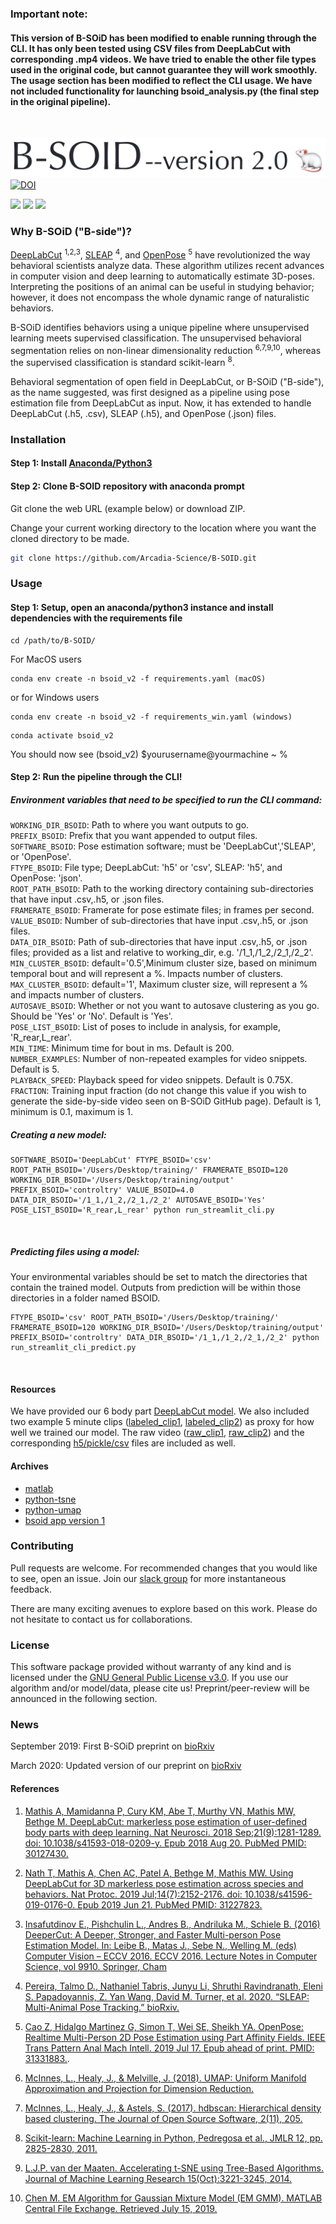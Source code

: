 ### Important note: 
#### This version of B-SOiD has been modified to enable running through the CLI. It has only been tested using CSV files from DeepLabCut with corresponding .mp4 videos. We have tried to enable the other file types used in the original code, but cannot guarantee they will work smoothly. The usage section has been modified to reflect the CLI usage. We have not included functionality for launching bsoid_analysis.py (the final step in the original pipeline).
<br>

![B-SOiD flowchart](demo/appv2_files/bsoid_version2.png)
[![DOI](https://zenodo.org/badge/196603884.svg)](https://zenodo.org/badge/latestdoi/196603884)

![](demo/appv2_files/bsoid_mouse_openfield1.gif)
![](demo/appv2_files/bsoid_mouse_openfield2.gif)
![](demo/appv2_files/bsoid_exercise.gif)

### Why B-SOiD ("B-side")?
[DeepLabCut](https://github.com/AlexEMG/DeepLabCut) <sup>1,2,3</sup>, 
[SLEAP](https://github.com/murthylab/sleap) <sup>4</sup>, and 
[OpenPose](https://github.com/CMU-Perceptual-Computing-Lab/openpose) <sup>5</sup> 
have revolutionized the way behavioral scientists analyze data. 
These algorithm utilizes recent advances in computer vision and deep learning to automatically estimate 3D-poses. 
Interpreting the positions of an animal can be useful in studying behavior; 
however, it does not encompass the whole dynamic range of naturalistic behaviors. 

B-SOiD identifies behaviors using a unique pipeline where unsupervised learning meets supervised classification. 
The unsupervised behavioral segmentation relies on non-linear dimensionality reduction <sup>6,7,9,10</sup>, 
whereas the supervised classification is standard scikit-learn <sup>8</sup>.

Behavioral segmentation of open field in DeepLabCut, or B-SOiD ("B-side"), as the name suggested,
 was first designed as a pipeline using pose estimation file from DeepLabCut as input. Now, it has extended to handle 
DeepLabCut (.h5, .csv), SLEAP (.h5), and OpenPose (.json) files.

### Installation

#### Step 1: Install [Anaconda/Python3](https://www.anaconda.com/)

#### Step 2: Clone B-SOID repository with anaconda prompt

Git clone the web URL (example below) or download ZIP. 

Change your current working directory to the location where you want the cloned directory to be made.
```bash
git clone https://github.com/Arcadia-Science/B-SOID.git
```

### Usage
#### Step 1: Setup, open an anaconda/python3 instance and install dependencies with the requirements file
```
cd /path/to/B-SOID/
```

For MacOS users
```
conda env create -n bsoid_v2 -f requirements.yaml (macOS)
```

or for Windows users

```
conda env create -n bsoid_v2 -f requirements_win.yaml (windows) 
```

```
conda activate bsoid_v2
```

You should now see (bsoid_v2) $yourusername@yourmachine ~ %

#### Step 2: Run the pipeline through the CLI!
##### Environment variables that need to be specified to run the CLI command:

`WORKING_DIR_BSOID`: Path to where you want outputs to go.<br>
`PREFIX_BSOID`: Prefix that you want appended to output files.<br>
`SOFTWARE_BSOID`: Pose estimation software; must be 'DeepLabCut','SLEAP', or 'OpenPose'.<br>
`FTYPE_BSOID`: File type; DeepLabCut: 'h5' or 'csv', SLEAP: 'h5', and OpenPose: 'json'.<br>
`ROOT_PATH_BSOID`: Path to the working directory containing sub-directories that have input .csv,.h5, or .json files.<br>
`FRAMERATE_BSOID`: Framerate for pose estimate files; in frames per second.<br>
`VALUE_BSOID`: Number of sub-directories that have input .csv,.h5, or .json files.<br>
`DATA_DIR_BSOID`: Path of sub-directories that have input .csv,.h5, or .json files; provided as a list and relative to working_dir, e.g. '/1_1,/1_2,/2_1,/2_2'.<br>
`MIN_CLUSTER_BSOID`: default='0.5',Minimum cluster size, based on minimum temporal bout and will represent a %. Impacts number of clusters.<br>
`MAX_CLUSTER_BSOID`: default='1', Maximum cluster size, will represent a % and impacts number of clusters.<br>
`AUTOSAVE_BSOID`: Whether or not you want to autosave clustering as you go. Should be 'Yes' or 'No'. Default is 'Yes'.<br>
`POSE_LIST_BSOID`: List of poses to include in analysis, for example, 'R_rear,L_rear'.<br>
`MIN_TIME`: Minimum time for bout in ms. Default is 200.<br>
`NUMBER_EXAMPLES`: Number of non-repeated examples for video snippets. Default is 5.<br>
`PLAYBACK_SPEED`: Playback speed for video snippets. Default is 0.75X.<br>
`FRACTION`: Training input fraction (do not change this value if you wish to generate the side-by-side video seen on B-SOiD GitHub page). Default is 1, minimum is 0.1, maximum is 1.<br>

##### Creating a new model:
```
SOFTWARE_BSOID='DeepLabCut' FTYPE_BSOID='csv' ROOT_PATH_BSOID='/Users/Desktop/training/' FRAMERATE_BSOID=120 WORKING_DIR_BSOID='/Users/Desktop/training/output' PREFIX_BSOID='controltry' VALUE_BSOID=4.0 DATA_DIR_BSOID='/1_1,/1_2,/2_1,/2_2' AUTOSAVE_BSOID='Yes' POSE_LIST_BSOID='R_rear,L_rear' python run_streamlit_cli.py
```
<br>

##### Predicting files using a model:

Your environmental variables should be set to match the directories that contain the trained model. Outputs from prediction will be within those directories in a folder named BSOID.

```
FTYPE_BSOID='csv' ROOT_PATH_BSOID='/Users/Desktop/training/' FRAMERATE_BSOID=120 WORKING_DIR_BSOID='/Users/Desktop/training/output' PREFIX_BSOID='controltry' DATA_DIR_BSOID='/1_1,/1_2,/2_1,/2_2' python run_streamlit_cli_predict.py
```
<br>

#### Resources
We have provided our 6 body part [DeepLabCut model](yttri-bottomup_dlc-model/dlc-models/). 
We also included two example 5 minute clips 
([labeled_clip1](yttri-bottomup_dlc-model/examples/raw_clip1DLC_resnet50_OpenFieldHighResApr8shuffle1_1030000_labeled.mp4),
[labeled_clip2](yttri-bottomup_dlc-model/examples/raw_clip2DLC_resnet50_OpenFieldHighResApr8shuffle1_1030000_labeled.mp4)) 
as proxy for how well we trained our model.
The raw video
([raw_clip1](yttri-bottomup_dlc-model/examples/raw_clip1.mp4),
[raw_clip2](yttri-bottomup_dlc-model/examples/raw_clip2.mp4)) 
and the corresponding [h5/pickle/csv](yttri-bottomup_dlc-model/examples/) files are included as well.



#### Archives 
* [matlab](docs/matlab_tutorial.md)
* [python-tsne](docs/python3_tutorial.md)
* [python-umap](docs/bsoid_umap_tutorial.md)
* [bsoid app version 1](docs/bsoid_app_init.md)

### Contributing

Pull requests are welcome. For recommended changes that you would like to see, open an issue. 
Join our [slack group](https://join.slack.com/t/b-soid/shared_invite/zt-dksalgqu-Eix8ZVYYFVVFULUhMJfvlw) 
for more instantaneous feedback.

There are many exciting avenues to explore based on this work. 
Please do not hesitate to contact us for collaborations.

### License

This software package provided without warranty of any kind and is licensed under the [GNU General Public License v3.0](https://choosealicense.com/licenses/gpl-3.0/). 
If you use our algorithm and/or model/data, please cite us! Preprint/peer-review will be announced in the following section. 

### News
September 2019: First B-SOiD preprint on [bioRxiv](https://www.biorxiv.org/content/10.1101/770271v1) 

March 2020: Updated version of our preprint on [bioRxiv](https://www.biorxiv.org/content/10.1101/770271v2)

#### References
1. [Mathis A, Mamidanna P, Cury KM, Abe T, Murthy VN, Mathis MW, Bethge M. DeepLabCut: markerless pose estimation of user-defined body parts with deep learning. Nat Neurosci. 2018 Sep;21(9):1281-1289. doi: 10.1038/s41593-018-0209-y. Epub 2018 Aug 20. PubMed PMID: 30127430.](https://www.nature.com/articles/s41593-018-0209-y)

2. [Nath T, Mathis A, Chen AC, Patel A, Bethge M, Mathis MW. Using DeepLabCut for 3D markerless pose estimation across species and behaviors. Nat Protoc. 2019 Jul;14(7):2152-2176. doi: 10.1038/s41596-019-0176-0. Epub 2019 Jun 21. PubMed PMID: 31227823.](https://doi.org/10.1038/s41596-019-0176-0)

3. [Insafutdinov E., Pishchulin L., Andres B., Andriluka M., Schiele B. (2016) DeeperCut: A Deeper, Stronger, and Faster Multi-person Pose Estimation Model. In: Leibe B., Matas J., Sebe N., Welling M. (eds) Computer Vision – ECCV 2016. ECCV 2016. Lecture Notes in Computer Science, vol 9910. Springer, Cham](http://arxiv.org/abs/1605.03170)

4. [Pereira, Talmo D., Nathaniel Tabris, Junyu Li, Shruthi Ravindranath, Eleni S. Papadoyannis, Z. Yan Wang, David M. Turner, et al. 2020. “SLEAP: Multi-Animal Pose Tracking.” bioRxiv.](https://doi.org/10.1101/2020.08.31.276246)

5. [Cao Z, Hidalgo Martinez G, Simon T, Wei SE, Sheikh YA. OpenPose: Realtime Multi-Person 2D Pose Estimation using Part Affinity Fields. IEEE Trans Pattern Anal Mach Intell. 2019 Jul 17. Epub ahead of print. PMID: 31331883.](https://doi.org/10.1109/TPAMI.2019.2929257). 

6. [McInnes, L., Healy, J., & Melville, J. (2018). UMAP: Uniform Manifold Approximation and Projection for Dimension Reduction.](http://arxiv.org/abs/1802.03426)

7. [McInnes, L., Healy, J., & Astels, S. (2017). hdbscan: Hierarchical density based clustering. The Journal of Open Source Software, 2(11), 205.](https://doi.org/10.21105/joss.00205)

8. [Scikit-learn: Machine Learning in Python, Pedregosa et al., JMLR 12, pp. 2825-2830, 2011.](http://www.jmlr.org/papers/volume12/pedregosa11a/pedregosa11a.pdf)

9. [L.J.P. van der Maaten. Accelerating t-SNE using Tree-Based Algorithms. Journal of Machine Learning Research 15(Oct):3221-3245, 2014.](https://lvdmaaten.github.io/publications/papers/JMLR_2014.pdf)

10. [Chen M. EM Algorithm for Gaussian Mixture Model (EM GMM). MATLAB Central File Exchange. Retrieved July 15, 2019.](https://www.mathworks.com/matlabcentral/fileexchange/26184-em-algorithm-for-gaussian-mixture-model-em-gmm)


